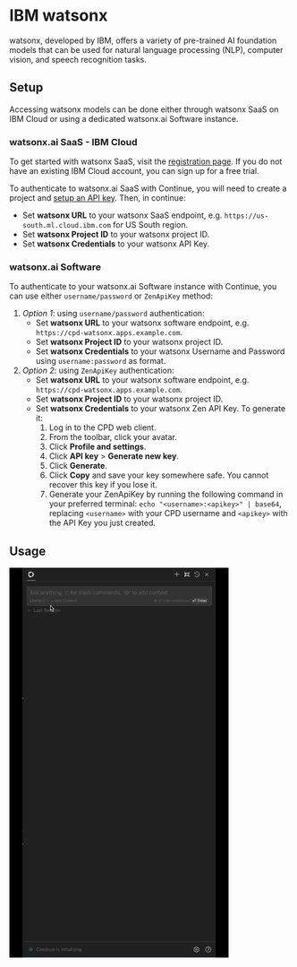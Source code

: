# IBM watsonx

watsonx, developed by IBM, offers a variety of pre-trained AI foundation models that can be used for natural language processing (NLP), computer vision, and speech recognition tasks.

## Setup

Accessing watsonx models can be done either through watsonx SaaS on IBM Cloud or using a dedicated watsonx.ai Software instance.

### watsonx.ai SaaS - IBM Cloud

To get started with watsonx SaaS, visit the [registration page](https://dataplatform.cloud.ibm.com/registration/stepone?context=wx). If you do not have an existing IBM Cloud account, you can sign up for a free trial.

To authenticate to watsonx.ai SaaS with Continue, you will need to create a project and [setup an API key](https://www.ibm.com/docs/en/mas-cd/continuous-delivery?topic=cli-creating-your-cloud-api-key). Then, in continue:
- Set **watsonx URL** to your watsonx SaaS endpoint, e.g. `https://us-south.ml.cloud.ibm.com` for US South region.
- Set **watsonx Project ID** to your watsonx project ID.
- Set **watsonx Credentials** to your watsonx API Key.

### watsonx.ai Software

To authenticate to your watsonx.ai Software instance with Continue, you can use either `username/password` or `ZenApiKey` method:
1. *Option 1*: using `username/password` authentication:
    - Set **watsonx URL** to your watsonx software endpoint, e.g. `https://cpd-watsonx.apps.example.com`.
    - Set **watsonx Project ID** to your watsonx project ID.
    - Set **watsonx Credentials** to your watsonx Username and Password using `username:password` as format.
2. *Option 2*: using `ZenApiKey` authentication:
    - Set **watsonx URL** to your watsonx software endpoint, e.g. `https://cpd-watsonx.apps.example.com`.
    - Set **watsonx Project ID** to your watsonx project ID.
    - Set **watsonx Credentials** to your watsonx Zen API Key. To generate it:
        1. Log in to the CPD web client.
        2. From the toolbar, click your avatar.
        3. Click **Profile and settings**.
        4. Click **API key** > **Generate new key**.
        5. Click **Generate**.
        6. Click **Copy** and save your key somewhere safe. You cannot recover this key if you lose it.
        7. Generate your ZenApiKey by running the following command in your preferred terminal: `echo "<username>:<apikey>" | base64`, replacing `<username>` with your CPD username and `<apikey>` with the API Key you just created.

## Usage
![usage-gif](../Model%20Providers/assets/Watsonx1.gif)
